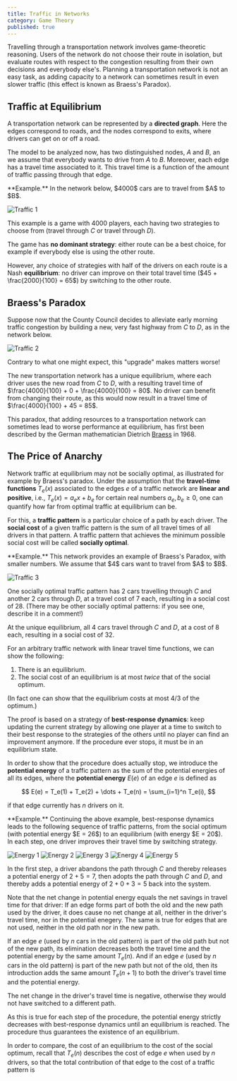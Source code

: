 ```yaml
---
title: Traffic in Networks
category: Game Theory
published: true
---
```


Travelling through a transportation network involves game-theoretic
reasoning.  Users of the network do not choose their route in
isolation, but evaluate routes with respect to the congestion
resulting from their own decisions and everybody else's.  Planning a
transportation network is not an easy task, as adding capacity to a
network can sometimes result in even slower traffic (this effect is
known as Braess's Paradox).

## Traffic at Equilibrium

A transportation network can be represented by a **directed graph**.
Here the edges correspond to roads, and the nodes correspond to exits,
where drivers can get on or off a road.

The model to be analyzed now, has two distinguished nodes, $A$ and $B$,
an we assume that everybody wants to drive from $A$ to $B$.
Moreover, each edge has a travel time associated to it.
This travel time is a function of the amount of traffic
passing through that edge.

<div class="example" markdown="1">
**Example.**  In the network below, $4000$ cars are to travel from $A$ to $B$.

![Traffic 1][traffic1]

This example is a game with $4000$ players, each having two strategies
to choose from (travel through $C$ or travel through $D$).

The game has **no dominant strategy**: either route can be a best choice,
for example if everybody else is using the other route.

However, any choice of strategies with half of the drivers on each
route is a Nash **equilibrium**: no driver can improve on their total
travel time ($45 + \frac{2000}{100} = 65$) by switching to the other
route.
</div>

## Braess's Paradox

Suppose now that the County Council decides to
alleviate early morning traffic congestion
by building a new, very fast highway from $C$ to $D$,
as in the network below.

![Traffic 2][traffic2]

Contrary to what one might expect, this "upgrade" makes matters worse!

The new transportation network has a unique equilibrium, where each
driver uses the new road from $C$ to $D$, with a resulting travel time
of $\frac{4000}{100} + 0 + \frac{4000}{100} = 80$.
No driver can benefit from changing their route, as this would
now result in a travel time of $\frac{4000}{100} + 45 = 85$.

This paradox, that adding resources to a transportation network
can sometimes lead to worse performance at equilibrium,
has first been described by the German mathematician
Dietrich [Braess][braess] in 1968.

## The Price of Anarchy

Network traffic at equilibrium may not be socially optimal,
as illustrated for example by Braess's paradox.
Under the assumption that the **travel-time functions**
$T_e(x)$ associated to the edges $e$ of a traffic network
are **linear and positive**, i.e., $T_e(x) = a_e x + b_e$
for certain real numbers $a_e, b_e \geq 0$,
one can quantify how far from optimal
traffic at equilibrium can be.

For this, a **traffic pattern** is a particular choice
of a path by each driver.  The **social cost** of a given traffic pattern
is the sum of all travel times of all drivers in that pattern.
A traffic pattern that achieves the minimum possible social
cost will be called **socially optimal**.

<div class="example" markdown="1">
**Example.** This network provides an example of Braess's Paradox, with smaller numbers.  We assume that $4$ cars want to travel from $A$ to $B$.

![Traffic 3][traffic3]

One socially optimal traffic pattern has $2$ cars travelling through
$C$ and another $2$ cars through $D$, at a travel cost of $7$ each,
resulting in a social cost of $28$.  (There may be other
socially optimal patterns: if you see one, describe it in a comment!)

At the unique equilibrium, all $4$ cars travel through $C$ and $D$,
at a cost of $8$ each, resulting in a social cost of $32$.
</div>

<div class="note" markdown="1">
For an arbitrary traffic network with linear travel time functions, we
can show the following:

1. There is an equilibrium.
2. The social cost of an equilibrium is at most _twice_ that of the social optimum.

(In fact one can show that the equilibrium costs at most $4/3$ of the
optimum.)
</div>

The proof is based on a strategy of **best-response dynamics**:
keep updating the current strategy by allowing one player at
a time to switch to their best response to the strategies of the others
until no player can find an improvement anymore.
If the procedure ever stops, it must be in an equilibrium state.

In order to show that the procedure does actually stop,
we introduce the **potential energy** of a traffic pattern
as the sum of the potential energies of all its edges,
where the **potential energy** $E(e)$ of an edge $e$ is defined
as

$$
E(e) = T_e(1) + T_e(2) + \dots + T_e(n) = \sum_{i=1}^n T_e(i),
$$

if that edge currently has $n$ drivers on it.

<div class="example" markdown="1">
**Example.** Continuing the above example, best-response dynamics
leads to the following sequence of traffic patterns, from the social
optimum (with potential energy $E = 26$) to an equilibrium
(with energy $E = 20$). In each step, one driver improves their
travel time by switching strategy.

![Energy 1][energy1]
![Energy 2][energy2]
![Energy 3][energy3]
![Energy 4][energy4]
![Energy 5][energy5]

In the first step, a driver abandons the path through $C$
and thereby releases a potential energy of $2 + 5 = 7$,
then  adopts the path through $C$ and $D$, and thereby
adds a potential energy of $2 + 0 + 3 =5$ back into the system.
</div>

Note that the net change in potential energy equals the net savings in
travel time for that driver: If an edge forms part of both the old and
the new path used by the driver, it does cause no net change at all,
neither in the driver's travel time, nor in the potential enegery.
The same is true for edges that are not used, neither in the old path
nor in the new path.

If an edge $e$ (used by $n$ cars in the old pattern) is
part of the old path but not of the new path, its elimination
decreases both the travel time and the potential energy by the same
amount $T_e(n)$.
And if an edge $e$ (used by $n$ cars in the old pattern)
is part of the new path but not of the old, then its introduction
adds the same amount $T_e(n+1)$ to both
the driver's travel time and the potential energy.

The net change in the driver's travel time is negative,
otherwise they would not have switched to a different path.

As this is true for each step of the procedure, the potential
energy strictly decreases with best-response dynamics
until an equilibrium is reached.  The procedure thus guarantees
the existence of an equilibrium.

In order to compare, the cost of an equilibrium to the cost of
the social optimum, recall that $T_e(n)$ describes the cost
of edge $e$ when used by $n$ drivers, so that the total
contribution of that edge to the cost of a traffic pattern
is


[traffic1]:  /images/traffic1.png
[traffic2]:  /images/traffic2.png
[traffic3]:  /images/traffic3.png
[energy1]:  /images/energy1.png
[energy2]:  /images/energy2.png
[energy3]:  /images/energy3.png
[energy4]:  /images/energy4.png
[energy5]:  /images/energy5.png
[braess]: https://en.wikipedia.org/wiki/Braess%27_paradox
